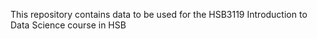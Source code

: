 This repository contains data to be used for the HSB3119 Introduction to Data Science course in HSB
